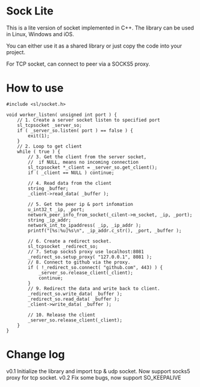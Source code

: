 Sock Lite
===
This is a lite version of socket implemented in C++. The library can be used in Linux, Windows and iOS.

You can either use it as a shared library or just copy the code into your project.

For TCP socket, can connect to peer via a SOCKS5 proxy.

How to use
===

    #include <sl/socket.h>

    void worker_listen( unsigned int port ) {
        // 1. Create a server socket listen to specified port
        sl_tcpsocket _server_so;
        if ( _server_so.listen( port ) == false ) {
            exit(1);
        }
        // 2. Loop to get client
        while ( true ) {
            // 3. Get the client from the server socket, 
            //  if NULL, means no incoming connection
            sl_tcpsocket *_client = _server_so.get_client();
            if ( _client == NULL ) continue;

            // 4. Read data from the client
            string _buffer;
            _client->read_data( _buffer );

            // 5. Get the peer ip & port infomation
            u_int32_t _ip, _port;
            network_peer_info_from_socket(_cilent->m_socket, _ip, _port);
            string _ip_addr;
            network_int_to_ipaddress( _ip, _ip_addr );
            printf("[%s:%u]%s\n", _ip_addr.c_str(), _port, _buffer );

            // 6. Create a redirect socket.
            sl_tcpsocket _redirect_so;
            // 7. Setup socks5 proxy use localhost:8081
            _redirect_so.setup_proxy( "127.0.0.1", 8081 );
            // 8. Connect to github via the proxy.
            if ( !_redirect_so.connect( "github.com", 443) ) {
                _server_so.release_client(_client);
                continue;
            }
            // 9. Redirect the data and write back to client.
            _redirect_so.write_data( _buffer );
            _redirect_so.read_data( _buffer );
            _client->write_data( _buffer );

            // 10. Release the client
            _server_so.release_client(_client);
        }
    }

Change log
===
v0.1 Initialize the library and import tcp & udp socket. Now support socks5 proxy for tcp socket.
v0.2 Fix some bugs, now support SO_KEEPALIVE